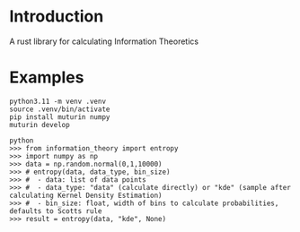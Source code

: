 # Introduction
A rust library for calculating Information Theoretics

# Examples
```
python3.11 -m venv .venv
source .venv/bin/activate
pip install muturin numpy
muturin develop
```

```
python
>>> from information_theory import entropy
>>> import numpy as np
>>> data = np.random.normal(0,1,10000)
>>> # entropy(data, data_type, bin_size)
>>> #  - data: list of data points
>>> #  - data_type: "data" (calculate directly) or "kde" (sample after calculating Kernel Density Estimation)
>>> #  - bin_size: float, width of bins to calculate probabilities, defaults to Scotts rule
>>> result = entropy(data, "kde", None)
```
